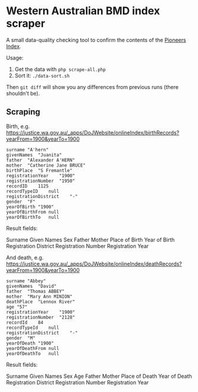 Western Australian BMD index scraper
====================================

A small data-quality checking tool to confirm the contents of the [Pioneers Index](http://www.bdm.dotag.wa.gov.au/_apps/pioneersindex/).

Usage:

1. Get the data with `php scrape-all.php`
2. Sort it: `./data-sort.sh`

Then `git diff` will show you any differences from previous runs (there shouldn't be).

## Scraping

Birth, e.g. https://justice.wa.gov.au/_apps/DoJWebsite/onlineIndex/birthRecords?yearFrom=1900&yearTo=1900

```
surname	"A'hern"
givenNames	"Juanita"
father	"Alexander A'HERN"
mother	"Catherine Jane BRUCE"
birthPlace	"S Fremantle"
registrationYear	"1900"
registrationNumber	"1950"
recordID	1125
recordTypeID	null
registrationDistrict	"-"
gender	"F"
yearOfBirth	"1900"
yearOfBirthFrom	null
yearOfBirthTo	null
```

Result fields:

Surname
Given Names
Sex
Father
Mother
Place of Birth
Year of Birth
Registration District
Registration Number
Registration Year

And death, e.g. https://justice.wa.gov.au/_apps/DoJWebsite/onlineIndex/deathRecords?yearFrom=1900&yearTo=1900

```
surname	"Abbey"
givenNames	"David"
father	"Thomas ABBEY"
mother	"Mary Ann MINION"
deathPlace	"Lennox River"
age	"57"
registrationYear	"1900"
registrationNumber	"2128"
recordId	84
recordTypeId	null
registrationDistrict	"-"
gender	"M"
yearOfDeath	"1900"
yearOfDeathFrom	null
yearOfDeathTo	null
```

Result fields:

Surname
Given Names
Sex
Age
Father
Mother
Place of Death
Year of Death
Registration District
Registration Number
Registration Year

